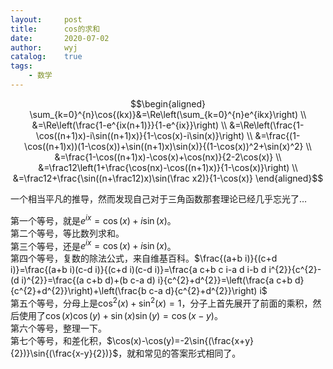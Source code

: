 ```yaml
---
layout:		post
title:		cos的求和
date:		2020-07-02
author:		wyj
catalog:	true
tags:
    - 数学
---
```


$$\begin{aligned}
\sum_{k=0}^{n}\cos{(kx)}&=\Re\left(\sum_{k=0}^{n}e^{ikx}\right) \\
&=\Re\left(\frac{1-e^{ix(n+1)}}{1-e^{ix}}\right) \\
&=\Re\left(\frac{1-\cos((n+1)x)-i\sin((n+1)x)}{1-\cos(x)-i\sin(x)}\right) \\
&=\frac{(1-\cos((n+1)x))(1-\cos(x))+\sin((n+1)x)\sin(x)}{(1-\cos(x))^2+\sin(x)^2} \\
&=\frac{1-\cos((n+1)x)-\cos(x)+\cos(nx)}{2-2\cos(x)} \\
&=\frac12\left(1+\frac{\cos(nx)-\cos((n+1)x)}{1-\cos(x)}\right) \\
&=\frac12+\frac{\sin((n+\frac12)x)\sin(\frac x2)}{1-\cos(x)}
\end{aligned}$$

一个相当平凡的推导，然而发现自己对于三角函数那套理论已经几乎忘光了$\dots$

第一个等号，就是$e^{ix}=\cos(x)+i\sin(x)$。  
第二个等号，等比数列求和。  
第三个等号，还是$e^{ix}=\cos(x)+i\sin(x)$。  
第四个等号，复数的除法公式，来自维基百科。$\frac{(a+b i)}{(c+d i)}=\frac{(a+b i)(c-d i)}{(c+d i)(c-d i)}=\frac{a c+b c i-a d i-b d i^{2}}{c^{2}-(d i)^{2}}=\frac{(a c+b d)+(b c-a d) i}{c^{2}+d^{2}}=\left(\frac{a c+b d}{c^{2}+d^{2}}\right)+\left(\frac{b c-a d}{c^{2}+d^{2}}\right) i$  
第五个等号，分母上是$\cos^2(x)+\sin^2(x)=1$，分子上首先展开了前面的乘积，然后使用了$\cos(x)\cos(y)+\sin(x)\sin(y)=\cos(x-y)$。  
第六个等号，整理一下。  
第七个等号，和差化积，$\cos(x)-\cos(y)=-2\sin{(\frac{x+y}{2})}\sin{(\frac{x-y}{2})}$，就和常见的答案形式相同了。
